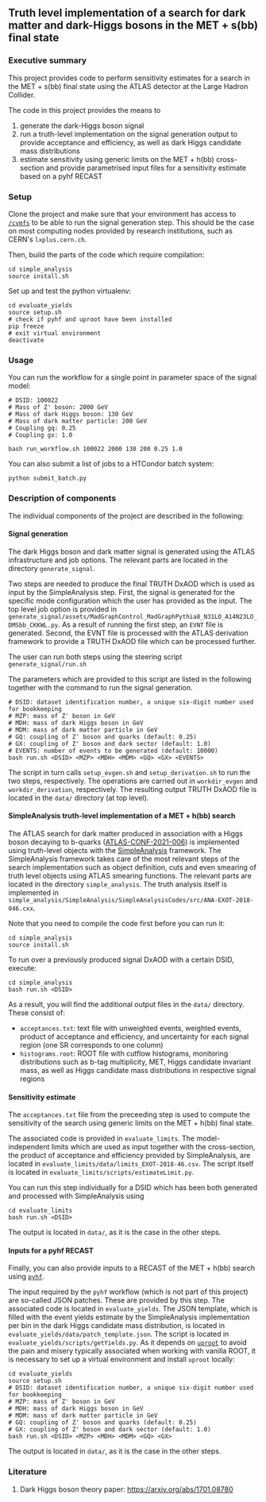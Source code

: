## Truth level implementation of a search for dark matter and dark-Higgs bosons in the MET + s(bb) final state

### Executive summary

This project provides code to perform sensitivity estimates for a search in the MET + s(bb) final state using the ATLAS detector at the Large Hadron Collider.

The code in this project provides the means to

1. generate the dark-Higgs boson signal
2. run a truth-level implementation on the signal generation output to provide acceptance and efficiency, as well as dark Higgs candidate mass distributions
3. estimate sensitivity using generic limits on the MET + h(bb) cross-section and provide parametrised input files for a sensitivity estimate based on a pyhf RECAST

### Setup

Clone the project and make sure that your environment has access to [`/cvmfs`](https://cvmfs.readthedocs.io/en/stable/) to be able to run the signal generation step. This should be the case on most computing nodes provided by research institutions, such as CERN's `lxplus.cern.ch`.

Then, build the parts of the code which require compilation:

```
cd simple_analysis
source install.sh
```

Set up and test the python virtualenv:
```
cd evaluate_yields
source setup.sh
# check if pyhf and uproot have been installed
pip freeze
# exit virtual environment
deactivate
```


### Usage

You can run the workflow for a single point in parameter space of the signal model:
```
# DSID: 100022
# Mass of Z' boson: 2000 GeV
# Mass of dark Higgs boson: 130 GeV
# Mass of dark matter particle: 200 GeV
# Coupling gq: 0.25
# Coupling gx: 1.0

bash run_workflow.sh 100022 2000 130 200 0.25 1.0
```

You can also submit a list of jobs to a HTCondor batch system:
```
python submit_batch.py
```


### Description of components

The individual components of the project are described in the following:

#### Signal generation

The dark Higgs boson and dark matter signal is generated using the ATLAS infrastructure and job options.
The relevant parts are located in the directory `generate_signal`.

Two steps are needed to produce the final TRUTH DxAOD which is used as input by the SimpleAnalysis step.
First, the signal is generated for the specific mode configuration which the user has provided as the input.
The top level job option is provided in `generate_signal/assets/MadGraphControl_MadGraphPythia8_N31LO_A14N23LO_DMSbb_CKKWL.py`. As a result of running the first step, an `EVNT` file is generated. 
Second, the EVNT file is processed with the ATLAS derivation framework to provide a TRUTH DxAOD file which can be processed further.

The user can run both steps using the steering script `generate_signal/run.sh`

The parameters which are provided to this script are listed in the following together with the command to run the signal generation.

```
# DSID: dataset identification number, a unique six-digit number used for bookkeeping
# MZP: mass of Z' boson in GeV
# MDH: mass of dark Higgs boson in GeV
# MDM: mass of dark matter particle in GeV
# GQ: coupling of Z' boson and quarks (default: 0.25)
# GX: coupling of Z' boson and dark sector (default: 1.0)
# EVENTS: number of events to be generated (default: 10000)
bash run.sh <DSID> <MZP> <MDH> <MDM> <GQ> <GX> <EVENTS>
```

The script in turn calls `setup_evgen.sh` and `setup_derivation.sh` to run the two steps, respectively. The operations are carried out in `workdir_evgen` and `workdir_derivation`, respectively.
The resulting output TRUTH DxAOD file is located in the `data/` directory (at top level).

#### SimpleAnalysis truth-level implementation of a MET + h(bb) search

The ATLAS search for dark matter produced in association with a Higgs boson decaying to b-quarks ([ATLAS-CONF-2021-006](https://atlas.web.cern.ch/Atlas/GROUPS/PHYSICS/CONFNOTES/ATLAS-CONF-2021-006/)) is implemented using truth-level objects with the [SimpleAnalysis](https://simpleanalysis.docs.cern.ch) framework.
The SimpleAnalysis framework takes care of the most relevant steps of the search implementation such as object definition, cuts and even smearing of truth level objects using ATLAS smearing functions.
The relevant parts are located in the directory `simple_analysis`.
The truth analysis itself is implemented in `simple_analysis/SimpleAnalysis/SimpleAnalysisCodes/src/ANA-EXOT-2018-046.cxx`.

Note that you need to compile the code first before you can run it:
```
cd simple_analysis
source install.sh
```

To run over a previously produced signal DxAOD with a certain DSID, execute:
```
cd simple_analysis
bash run.sh <DSID>
```

As a result, you will find the additional output files in the `data/` directory.
These consist of:

- `acceptances.txt`: text file with unweighted events, weighted events, product of acceptance and efficiency, and uncertainty for each signal region (one SR corresponds to one column)
- `histograms.root`: ROOT file with cutflow histograms, monitoring distributions such as b-tag multiplicity, MET, Higgs candidate invariant mass, as well as Higgs candidate mass distributions in respective signal regions

#### Sensitivity estimate

The `acceptances.txt` file from the preceeding step is used to compute the sensitivity of the search using generic limits on the MET + h(bb) final state.

The associated code is provided in `evaluate_limits`. The model-independent limits which are used as input together with the cross-section, the product of acceptance and efficiency provided by SimpleAnalysis, are located in `evaluate_limits/data/limits_EXOT-2018-46.csv`. The script itself is located in `evaluate_limits/scripts/estimateLimit.py`.

You can run this step individually for a DSID which has been both generated and processed with SimpleAnalysis using
```
cd evaluate_limits
bash run.sh <DSID>
```

The output is located in `data/`, as it is the case in the other steps.

#### Inputs for a pyhf RECAST

Finally, you can also provide inputs to a RECAST of the MET + h(bb) search using [`pyhf`](https://github.com/scikit-hep/pyhf).

The input required by the `pyhf` workflow (which is not part of this project) are so-called JSON patches.
These are provided by this step. The associated code is located in `evaluate_yields`.
The JSON template, which is filled with the event yields estimate by the SimpleAnalysis implementation per bin in the dark Higgs candidate mass distribution, is located in `evaluate_yields/data/patch_template.json`.
The script is located in `evaluate_yields/scripts/getYields.py`. As it depends on [`uproot`](https://uproot.readthedocs.io/en/latest/) to avoid the pain and misery typically associated when working with vanilla ROOT, it is necessary to set up a virtual environment and install `uproot` locally:

```
cd evaluate_yields
source setup.sh
# DSID: dataset identification number, a unique six-digit number used for bookkeeping
# MZP: mass of Z' boson in GeV
# MDH: mass of dark Higgs boson in GeV
# MDM: mass of dark matter particle in GeV
# GQ: coupling of Z' boson and quarks (default: 0.25)
# GX: coupling of Z' boson and dark sector (default: 1.0)
bash run.sh <DSID> <MZP> <MDH> <MDM> <GQ> <GX>
```

The output is located in `data/`, as it is the case in the other steps.

### Literature

1. Dark Higgs boson theory paper: https://arxiv.org/abs/1701.08780 